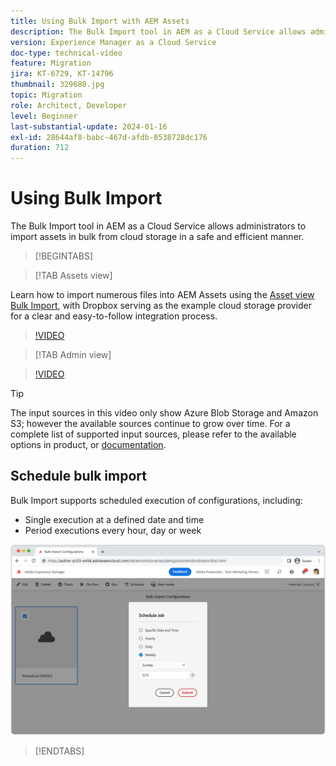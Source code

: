```yaml
---
title: Using Bulk Import with AEM Assets
description: The Bulk Import tool in AEM as a Cloud Service allows administrators to import assets in bulk from cloud storage (Azure Blob Storage or Amazon S3) in a safe and efficient manner.
version: Experience Manager as a Cloud Service
doc-type: technical-video
feature: Migration
jira: KT-6729, KT-14796
thumbnail: 329680.jpg
topic: Migration
role: Architect, Developer
level: Beginner
last-substantial-update: 2024-01-16
exl-id: 28644af8-babc-467d-afdb-8538728dc176
duration: 712
---
```

# Using Bulk Import

The Bulk Import tool in AEM as a Cloud Service allows administrators to import assets in bulk from cloud storage in a safe and efficient manner.

>[!BEGINTABS]

>[!TAB Assets view]

Learn how to import numerous files into AEM Assets using the [Asset view](https://experienceleague.adobe.com/docs/experience-manager-cloud-service/content/assets/assets-view/assets-view-introduction.html) [Bulk Import](https://experienceleague.adobe.com/docs/experience-manager-cloud-service/content/assets/assets-view/bulk-import-assets-view.html), with Dropbox serving as the example cloud storage provider for a clear and easy-to-follow integration process.

>[!VIDEO](https://video.tv.adobe.com/v/3426857/?learn=on)

>[!TAB Admin view]

>[!VIDEO](https://video.tv.adobe.com/v/329680?quality=12&learn=on)

>[!TIP]
>
> The input sources in this video only show Azure Blob Storage and Amazon S3; however the available sources continue to grow over time. For a complete list of supported input sources, please refer to the available options in product, or [documentation](https://experienceleague.adobe.com/docs/experience-manager-cloud-service/content/assets/manage/add-assets.html#bulk-upload).

## Schedule bulk import

Bulk Import supports scheduled execution of configurations, including:

+ Single execution at a defined date and time
+ Period executions every hour, day or week

![Bulk import schedule](./assets/bulk-import/schedule.png)

>[!ENDTABS]
